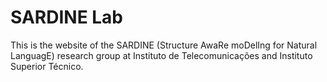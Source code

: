 # SARDINE Lab
This is the website of the SARDINE (Structure AwaRe moDelIng for Natural LanguagE) research group at Instituto de Telecomunicações and Instituto Superior Técnico.
